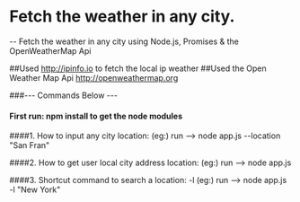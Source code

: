 # Fetch the weather in any city.

-- Fetch the weather in any city using Node.js, Promises & the OpenWeatherMap Api

##Used http://ipinfo.io to fetch the local ip weather
##Used the Open Weather Map Api http://openweathermap.org 

###--- Commands Below ---

#### First run: npm install to get the node modules

####1. How to input any city location:
        (eg:) run --> node app.js --location "San Fran"

####2. How to get user local city address location:
        (eg:) run --> node app.js

####3. Shortcut command to search a location: -l
        (eg:) run --> node app.js -l "New York"
